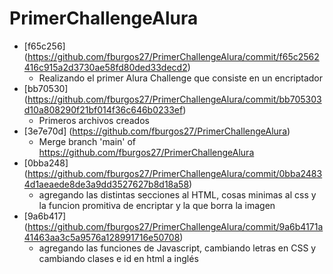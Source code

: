 # PrimerChallengeAlura
- [f65c256] (https://github.com/fburgos27/PrimerChallengeAlura/commit/f65c2562416c915a2d3730ae58fd80ded33decd2) 
  - Realizando el primer Alura Challenge que consiste en un encriptador
- [bb70530] (https://github.com/fburgos27/PrimerChallengeAlura/commit/bb705303d10a808290f21bf014f36c646b0233ef) 
  - Primeros archivos creados
- [3e7e70d] (https://github.com/fburgos27/PrimerChallengeAlura) 
  - Merge branch 'main' of https://github.com/fburgos27/PrimerChallengeAlura
- [0bba248] (https://github.com/fburgos27/PrimerChallengeAlura/commit/0bba24834d1aeaede8de3a9dd3527627b8d18a58) 
  - agregando las distintas secciones al HTML, cosas minimas al css y la funcion promitiva de encriptar y la que borra la imagen
- [9a6b417] (https://github.com/fburgos27/PrimerChallengeAlura/commit/9a6b4171a41463aa3c5a9576a128991716e50708) 
  - agregando las funciones de Javascript, cambiando letras en CSS y cambiando clases e id en html a inglés
